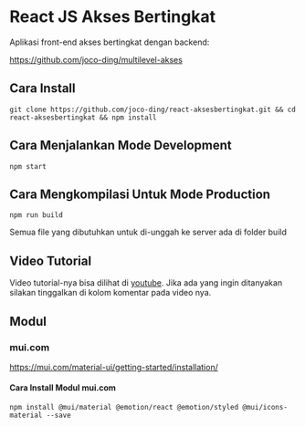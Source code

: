 # React JS Akses Bertingkat

Aplikasi front-end akses bertingkat dengan backend:

https://github.com/joco-ding/multilevel-akses

## Cara Install

    git clone https://github.com/joco-ding/react-aksesbertingkat.git && cd react-aksesbertingkat && npm install

## Cara Menjalankan Mode Development

    npm start

## Cara Mengkompilasi Untuk Mode Production

    npm run build

Semua file yang dibutuhkan untuk di-unggah ke server ada di folder build

## Video Tutorial

Video tutorial-nya bisa dilihat di [youtube](https://youtu.be/fIZbjBmeXAM). Jika ada yang ingin ditanyakan silakan tinggalkan di kolom komentar pada video nya.

## Modul

### mui.com
https://mui.com/material-ui/getting-started/installation/

#### Cara Install Modul mui.com
    npm install @mui/material @emotion/react @emotion/styled @mui/icons-material --save
